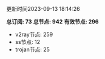 更新时间2023-09-13 18:14:26

**总订阅: 73**
**总节点: 942**
**有效节点: 296**
- v2ray节点: 259
- ss节点: 12
- trojan节点: 25
